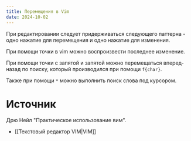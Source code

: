 ```yaml
---
title: Перемещения в Vim
date: 2024-10-02
---
```


При редактировании следует придерживаться следующего паттерна - одно нажатие для перемещения и одно нажатие для изменения. 

При помощи точки в vim можно воспроизвести последнее изменение. 

При помощи точки с запятой и запятой можно перемещаться вперед-назад по поиску, который производился при помощи `f{char}`. 

Также при помощи `*` можно выполнить поиск слова под курсором.

# Источник
Дрю Нейл "Практическое использование вим".

- [[Текстовый редактор VIM|VIM]]